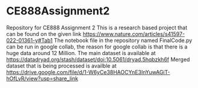 # CE888Assignment2
Repository for CE888 Assignment 2
This is a research based project that can be found on the given link https://www.nature.com/articles/s41597-022-01361-y#Tab1
The notebook file in the repository named FinalCode.py can be run in google collab, the reason for google collab is that there is a huge data around 12 Million.
The main dataset is available at https://datadryad.org/stash/dataset/doi:10.5061/dryad.5hqbzkh6f
Merged dataset that is being processed is availble at https://drive.google.com/file/d/1-W6yCe38HAOCYnE3InYuwAGiT-hOfLvR/view?usp=share_link

